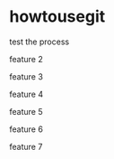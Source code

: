 # howtousegit

test the process

feature 2

feature 3

feature 4

feature 5

feature 6


feature 7

